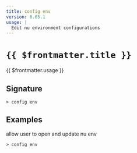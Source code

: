 ```yaml
---
title: config env
version: 0.65.1
usage: |
  Edit nu environment configurations
---
```


# <code>{{ $frontmatter.title }}</code>

<div style='white-space: pre-wrap;'>{{ $frontmatter.usage }}</div>

## Signature

```> config env ```

## Examples

allow user to open and update nu env
```shell
> config env
```
